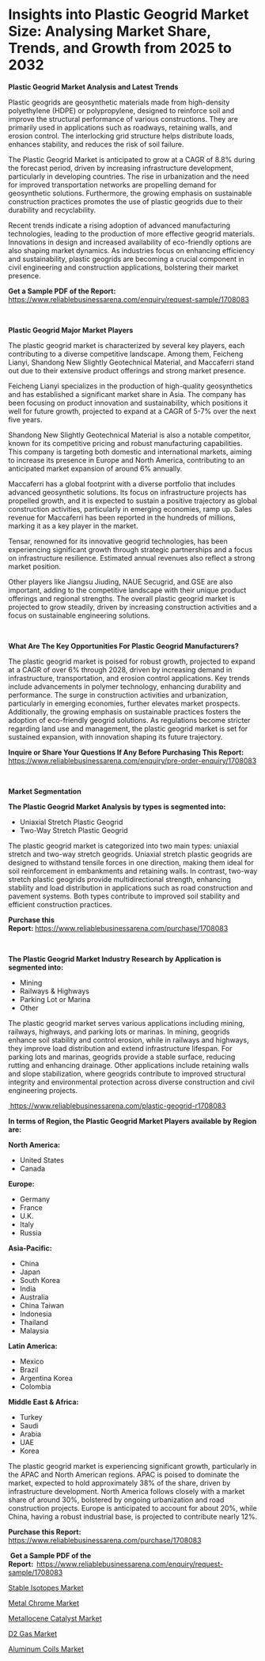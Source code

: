 <p><h1>Insights into Plastic Geogrid Market Size: Analysing Market Share, Trends, and Growth from 2025 to 2032</h1></p><p><strong>Plastic Geogrid Market Analysis and Latest Trends</strong></p>
<p><p>Plastic geogrids are geosynthetic materials made from high-density polyethylene (HDPE) or polypropylene, designed to reinforce soil and improve the structural performance of various constructions. They are primarily used in applications such as roadways, retaining walls, and erosion control. The interlocking grid structure helps distribute loads, enhances stability, and reduces the risk of soil failure.</p><p>The Plastic Geogrid Market is anticipated to grow at a CAGR of 8.8% during the forecast period, driven by increasing infrastructure development, particularly in developing countries. The rise in urbanization and the need for improved transportation networks are propelling demand for geosynthetic solutions. Furthermore, the growing emphasis on sustainable construction practices promotes the use of plastic geogrids due to their durability and recyclability. </p><p>Recent trends indicate a rising adoption of advanced manufacturing technologies, leading to the production of more effective geogrid materials. Innovations in design and increased availability of eco-friendly options are also shaping market dynamics. As industries focus on enhancing efficiency and sustainability, plastic geogrids are becoming a crucial component in civil engineering and construction applications, bolstering their market presence.</p></p>
<p><strong>Get a Sample PDF of the Report:&nbsp;</strong> <a href="https://www.reliablebusinessarena.com/enquiry/request-sample/1708083?utm_campaign=2202&utm_medium=2&utm_source=Github&utm_content=ia&utm_term=30012025&utm_id=plastic-geogrid">https://www.reliablebusinessarena.com/enquiry/request-sample/1708083</a></p>
<p>&nbsp;</p>
<p><strong>Plastic Geogrid Major Market Players</strong></p>
<p><p>The plastic geogrid market is characterized by several key players, each contributing to a diverse competitive landscape. Among them, Feicheng Lianyi, Shandong New Slightly Geotechnical Material, and Maccaferri stand out due to their extensive product offerings and strong market presence.</p><p>Feicheng Lianyi specializes in the production of high-quality geosynthetics and has established a significant market share in Asia. The company has been focusing on product innovation and sustainability, which positions it well for future growth, projected to expand at a CAGR of 5-7% over the next five years.</p><p>Shandong New Slightly Geotechnical Material is also a notable competitor, known for its competitive pricing and robust manufacturing capabilities. This company is targeting both domestic and international markets, aiming to increase its presence in Europe and North America, contributing to an anticipated market expansion of around 6% annually.</p><p>Maccaferri has a global footprint with a diverse portfolio that includes advanced geosynthetic solutions. Its focus on infrastructure projects has propelled growth, and it is expected to sustain a positive trajectory as global construction activities, particularly in emerging economies, ramp up. Sales revenue for Maccaferri has been reported in the hundreds of millions, marking it as a key player in the market.</p><p>Tensar, renowned for its innovative geogrid technologies, has been experiencing significant growth through strategic partnerships and a focus on infrastructure resilience. Estimated annual revenues also reflect a strong market position.</p><p>Other players like Jiangsu Jiuding, NAUE Secugrid, and GSE are also important, adding to the competitive landscape with their unique product offerings and regional strengths. The overall plastic geogrid market is projected to grow steadily, driven by increasing construction activities and a focus on sustainable engineering solutions.</p></p>
<p>&nbsp;</p>
<p><strong>What Are The Key Opportunities For Plastic Geogrid Manufacturers?</strong></p>
<p><p>The plastic geogrid market is poised for robust growth, projected to expand at a CAGR of over 6% through 2028, driven by increasing demand in infrastructure, transportation, and erosion control applications. Key trends include advancements in polymer technology, enhancing durability and performance. The surge in construction activities and urbanization, particularly in emerging economies, further elevates market prospects. Additionally, the growing emphasis on sustainable practices fosters the adoption of eco-friendly geogrid solutions. As regulations become stricter regarding land use and management, the plastic geogrid market is set for sustained expansion, with innovation shaping its future trajectory.</p></p>
<p><strong>Inquire or Share Your Questions If Any Before Purchasing This Report:</strong> <a href="https://www.reliablebusinessarena.com/enquiry/pre-order-enquiry/1708083?utm_campaign=2202&utm_medium=2&utm_source=Github&utm_content=ia&utm_term=30012025&utm_id=plastic-geogrid">https://www.reliablebusinessarena.com/enquiry/pre-order-enquiry/1708083</a></p>
<p>&nbsp;</p>
<p><strong>Market Segmentation</strong></p>
<p><strong>The Plastic Geogrid Market Analysis by types is segmented into:</strong></p>
<p><ul><li>Uniaxial Stretch Plastic Geogrid</li><li>Two-Way Stretch Plastic Geogrid</li></ul></p>
<p><p>The plastic geogrid market is categorized into two main types: uniaxial stretch and two-way stretch geogrids. Uniaxial stretch plastic geogrids are designed to withstand tensile forces in one direction, making them ideal for soil reinforcement in embankments and retaining walls. In contrast, two-way stretch plastic geogrids provide multidirectional strength, enhancing stability and load distribution in applications such as road construction and pavement systems. Both types contribute to improved soil stability and efficient construction practices.</p></p>
<p><strong>Purchase this Report:&nbsp;</strong><a href="https://www.reliablebusinessarena.com/purchase/1708083?utm_campaign=2202&utm_medium=2&utm_source=Github&utm_content=ia&utm_term=30012025&utm_id=plastic-geogrid">https://www.reliablebusinessarena.com/purchase/1708083</a></p>
<p>&nbsp;</p>
<p><strong>The Plastic Geogrid Market Industry Research by Application is segmented into:</strong></p>
<p><ul><li>Mining</li><li>Railways & Highways</li><li>Parking Lot or Marina</li><li>Other</li></ul></p>
<p><p>The plastic geogrid market serves various applications including mining, railways, highways, and parking lots or marinas. In mining, geogrids enhance soil stability and control erosion, while in railways and highways, they improve load distribution and extend infrastructure lifespan. For parking lots and marinas, geogrids provide a stable surface, reducing rutting and enhancing drainage. Other applications include retaining walls and slope stabilization, where geogrids contribute to improved structural integrity and environmental protection across diverse construction and civil engineering projects.</p></p>
<p><a href="https://www.reliablebusinessarena.com/plastic-geogrid-r1708083?utm_campaign=2202&utm_medium=2&utm_source=Github&utm_content=ia&utm_term=30012025&utm_id=plastic-geogrid">&nbsp;https://www.reliablebusinessarena.com/plastic-geogrid-r1708083</a></p>
<p><strong>In terms of Region, the Plastic Geogrid Market Players available by Region are:</strong></p>
<p>
    <p> <strong> North America: </strong>
        <ul>
            <li>United States</li>
            <li>Canada</li>
        </ul>
        </p> 
    <p> <strong> Europe: </strong>
        <ul>
            <li>Germany</li>
            <li>France</li>
            <li>U.K.</li>
            <li>Italy</li>
            <li>Russia</li>
        </ul>
        </p> 
    <p> <strong> Asia-Pacific: </strong>
        <ul>
            <li>China</li>
            <li>Japan</li>
            <li>South Korea</li>
            <li>India</li>
            <li>Australia</li>
            <li>China Taiwan</li>
            <li>Indonesia</li>
            <li>Thailand</li>
            <li>Malaysia</li>
        </ul>
        </p> 
    <p> <strong> Latin America: </strong>
        <ul>
            <li>Mexico</li>
            <li>Brazil</li>
            <li>Argentina Korea</li>
            <li>Colombia</li>
        </ul>
        </p> 
    <p> <strong> Middle East & Africa: </strong>
        <ul>
            <li>Turkey</li>
            <li>Saudi</li>
            <li>Arabia</li>
            <li>UAE</li>
            <li>Korea</li>
        </ul>
    </p>
    </p>
<p><p>The plastic geogrid market is experiencing significant growth, particularly in the APAC and North American regions. APAC is poised to dominate the market, expected to hold approximately 38% of the share, driven by infrastructure development. North America follows closely with a market share of around 30%, bolstered by ongoing urbanization and road construction projects. Europe is anticipated to account for about 20%, while China, having a robust industrial base, is projected to contribute nearly 12%.</p></p>
<p><strong>Purchase this Report: </strong><a href="https://www.reliablebusinessarena.com/purchase/1708083?utm_campaign=2202&utm_medium=2&utm_source=Github&utm_content=ia&utm_term=30012025&utm_id=plastic-geogrid">https://www.reliablebusinessarena.com/purchase/1708083</a></p>
<p>&nbsp;<strong>Get a Sample PDF of the Report:&nbsp;&nbsp;</strong><a href="https://www.reliablebusinessarena.com/enquiry/request-sample/1708083?utm_campaign=2202&utm_medium=2&utm_source=Github&utm_content=ia&utm_term=30012025&utm_id=plastic-geogrid">https://www.reliablebusinessarena.com/enquiry/request-sample/1708083</a></p>
<p><strong></strong></p>
<p><p><a href="https://github.com/nathandecarvalho/Market-Research-Report-List-5/blob/main/stable-isotopes-market.md?utm_campaign=2202&utm_medium=2&utm_source=Github&utm_content=ia&utm_term=30012025&utm_id=plastic-geogrid">Stable Isotopes Market</a></p><p><a href="https://github.com/abbislposival/Market-Research-Report-List-1/blob/main/metal-chrome-market.md?utm_campaign=2202&utm_medium=2&utm_source=Github&utm_content=ia&utm_term=30012025&utm_id=plastic-geogrid">Metal Chrome Market</a></p><p><a href="https://github.com/DixieGrimes/Market-Research-Report-List-1/blob/main/metallocene-catalyst-market.md?utm_campaign=2202&utm_medium=2&utm_source=Github&utm_content=ia&utm_term=30012025&utm_id=plastic-geogrid">Metallocene Catalyst Market</a></p><p><a href="https://github.com/ParvinKhatun77/Market-Research-Report-List-1/blob/main/d2-gas-market.md?utm_campaign=2202&utm_medium=2&utm_source=Github&utm_content=ia&utm_term=30012025&utm_id=plastic-geogrid">D2 Gas Market</a></p><p><a href="https://github.com/stephaniwo144/Market-Research-Report-List-1/blob/main/aluminum-coils-market.md?utm_campaign=2202&utm_medium=2&utm_source=Github&utm_content=ia&utm_term=30012025&utm_id=plastic-geogrid">Aluminum Coils Market</a></p></p>